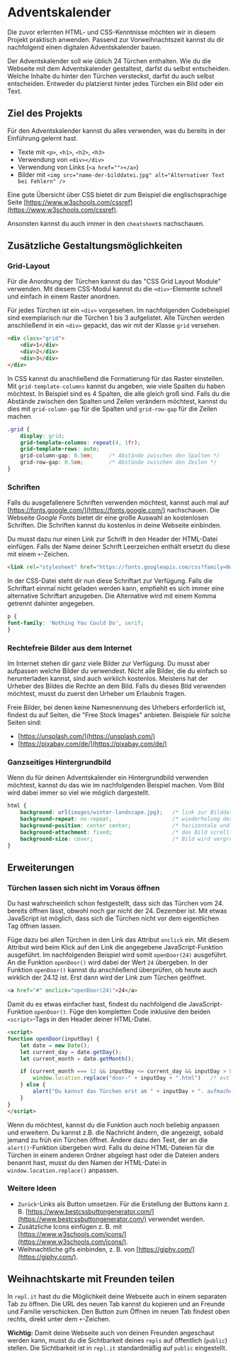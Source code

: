 # Adventskalender

Die zuvor erlernten HTML- und CSS-Kenntnisse möchten wir in diesem Projekt praktisch anwenden.
Passend zur Vorweihnachtszeit kannst du dir nachfolgend einen digitalen Adventskalender bauen.

Der Adventskalender soll wie üblich 24 Türchen enthalten. Wie du die Webseite mit dem Adventskalender
gestaltest, darfst du selbst entscheiden. Welche Inhalte du hinter den Türchen versteckst, darfst du
auch selbst entscheiden. Entweder du platzierst hinter jedes Türchen ein Bild oder ein Text.

## Ziel des Projekts

Für den Adventskalender kannst du alles verwenden, was du bereits in der Einführung gelernt hast.
* Texte mit `<p>`, `<h1>`, `<h2>`, `<h3>`
* Verwendung von `<div></div>`
* Verwendung von Links (`<a href=""></a>`)
* Bilder mit `<img src="name-der-bilddatei.jpg" alt="Alternativer Text bei Fehlern" />`

Eine gute Übersicht über CSS bietet dir zum Beispiel die englischsprachige Seite [https://www.w3schools.com/cssref](https://www.w3schools.com/cssref).

Ansonsten kannst du auch immer in den `cheatsheet`s nachschauen.

## Zusätzliche Gestaltungsmöglichkeiten

### Grid-Layout

Für die Anordnung der Türchen kannst du das "CSS Grid Layout Module" verwenden.
Mit diesem CSS-Modul kannst du die `<div>`-Elemente schnell und einfach in einem Raster anordnen.

Für jedes Türchen ist ein `<div>` vorgesehen. Im nachfolgenden Codebeispiel sind exemplarisch nur die Türchen 1 bis 3 aufgelistet.
Alle Türchen werden anschließend in ein `<div>` gepackt, das wir mit der Klasse `grid` versehen.

```html
<div class="grid">
    <div>1</div>
    <div>2</div>
    <div>3</div>
</div>
```

In CSS kannst du anschließend die Formatierung für das Raster einstellen. Mit `grid-template-columns` kannst du
angeben, wie viele Spalten du haben möchtest. In Beispiel sind es 4 Spalten, die alle gleich groß sind.
Falls du die Abstände zwischen den Spalten und Zeilen verändern möchtest, kannst du dies mit `grid-column-gap`
für die Spalten und `grid-row-gap` für die Zeilen machen.

```css
.grid {
    display: grid;
    grid-template-columns: repeat(4, 1fr);
    grid-template-rows: auto;
    grid-column-gap: 0.5em;     /* Abstände zwischen den Spalten */
    grid-row-gap: 0.5em;        /* Abstände zwischen den Zeilen */
}
```

### Schriften

Falls du ausgefallenere Schriften verwenden möchtest, kannst auch mal auf [https://fonts.google.com/](https://fonts.google.com/) nachschauen.
Die Webseite *Google Fonts* bietet dir eine große Auswahl an kostenlosen Schriften.
Die Schriften kannst du kostenlos in deine Webseite einbinden.

Du musst dazu nur einen Link zur Schrift in den Header der HTML-Datei einfügen.
Falls der Name deiner Schrift Leerzeichen enthält ersetzt du diese mit einem `+`-Zeichen.

```html
<link rel="stylesheet" href="https://fonts.googleapis.com/css?family=Nothing+You+Could+Do">
```

In der CSS-Datei steht dir nun diese Schriftart zur Verfügung.
Falls die Schriftart einmal nicht geladen werden kann, empfiehlt es sich immer eine alternative Schriftart anzugeben.
Die Alternative wird mit einem Komma getrennt dahinter angegeben.

```css
p {
font-family: 'Nothing You Could Do', serif;
}
```

### Rechtefreie Bilder aus dem Internet

Im Internet stehen dir ganz viele Bilder zur Verfügung. Du musst aber aufpassen welche Bilder du verwendest.
Nicht alle Bilder, die du einfach so herunterladen kannst, sind auch wirklich kostenlos.
Meistens hat der Urheber des Bildes die Rechte an dem Bild. Falls du dieses Bild verwenden möchtest, musst du zuerst den Urheber um Erlaubnis fragen.

Freie Bilder, bei denen keine Namesnennung des Urhebers erforderlich ist, findest du auf Seiten, die "Free Stock Images" anbieten.
Beispiele für solche Seiten sind:
* [https://unsplash.com/](https://unsplash.com/)
* [https://pixabay.com/de/](https://pixabay.com/de/)

### Ganzseitiges Hintergrundbild

Wenn du für deinen Adventskalender ein Hintergrundbild verwenden möchtest, kannst du das wie im nachfolgenden Beispiel machen.
Vom Bild wird dabei immer so viel wie möglich dargestellt.

```css
html {
    background: url(images/winter-landscape.jpg);   /* link zur Bilddatei. Pfad zur Bilddatei ausgehend von der Position der CSS-Datei */
    background-repeat: no-repeat;                   /* wiederholung des Bildes */
    background-position: center center;             /* horizontale und vertikale Position des Bildes auf der Webseite */
    background-attachment: fixed;                   /* das Bild scrollt nicht mit dem Inhalt der Seite mit */
    background-size: cover;                         /* Bild wird vergrößert, bzw. verkleinert, um die gesamte Seite auszufüllen */
}
```

## Erweiterungen

### Türchen lassen sich nicht im Voraus öffnen

Du hast wahrscheinlich schon festgestellt, dass sich das Türchen vom 24. bereits öffnen lässt, obwohl noch gar nicht der 24. Dezember ist.
Mit etwas JavaScript ist möglich, dass sich die Türchen nicht vor dem eigentlichen Tag öffnen lassen.

Füge dazu bei allen Türchen in den Link das Attribut `onclick` ein. Mit diesem Attribut wird beim Klick auf den Link
die angegebene JavaScript-Funktion ausgeführt. Im nachfolgenden Beispiel wird somit `openDoor(24)` ausgeführt.
An die Funktion `openDoor()` wird dabei der Wert `24` übergeben. In der Funktion `openDoor()` kannst du anschließend
überprüfen, ob heute auch wirklich der 24.12 ist. Erst dann wird der Link zum Türchen geöffnet.

```html
<a href="#" onclick="openDoor(24)">24</a>
```

Damit du es etwas einfacher hast, findest du nachfolgend die JavaScript-Funktion `openDoor()`.
Füge den kompletten Code inklusive den beiden `<script>`-Tags in den Header deiner HTML-Datei.

```html
<script>
function openDoor(inputDay) {
    let date = new Date();
    let current_day = date.getDay();
    let current_month = date.getMonth();

    if (current_month === 12 && inputDay <= current_day && inputDay > 0) {
        window.location.replace("door-" + inputDay + ".html")   /* evtl. noch den Link zur HTML-Datei ändern */
    } else {
        alert("Du kannst das Türchen erst am " + inputDay + ". aufmachen.")
    }
}
</script>
```

Wenn du möchtest, kannst du die Funktion auch noch beliebig anpassen und erweitern.
Du kannst z.B. die Nachricht ändern, die angezeigt, sobald jemand zu früh ein Türchen öffnet.
Ändere dazu den Text, der an die `alert()`-Funktion übergeben wird.
Falls du deine HTML-Dateien für die Türchen in einem anderen Ordner abgelegt hast oder
die Dateien anders benannt hast, musst du den Namen der HTML-Datei in `window.location.replace()` anpassen.

### Weitere Ideen

* `Zurück`-Links als Button umsetzen. Für die Erstellung der Buttons kann z. B. [https://www.bestcssbuttongenerator.com/](https://www.bestcssbuttongenerator.com/) verwendet werden.
* Zusätzliche Icons einfügen z. B. mit [https://www.w3schools.com/icons/](https://www.w3schools.com/icons/).
* Weihnachtliche gifs einbinden, z. B. von [https://giphy.com/](https://giphy.com/).

## Weihnachtskarte mit Freunden teilen

In `repl.it` hast du die Möglichkeit deine Webseite auch in einem separaten Tab zu öffnen.
Die URL des neuen Tab kannst du kopieren und an Freunde und Familie verschicken.
Den Button zum Öffnen im neuen Tab findest oben rechts, direkt unter dem `+`-Zeichen.

**Wichtig:** Damit deine Webseite auch von deinen Freunden angeschaut werden kann, musst du die Sichtbarkeit deines `repls` auf öffentlich (`public`) stellen.
Die Sichtbarkeit ist in `repl.it` standardmäßig auf `public` eingestellt.
